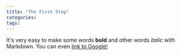 ```yaml
---
title: "The First Step"
categories:
tags:
---
```

It's very easy to make some words **bold** and other words *italic* with Markdown. You can even [link to Google!](http://google.com)
